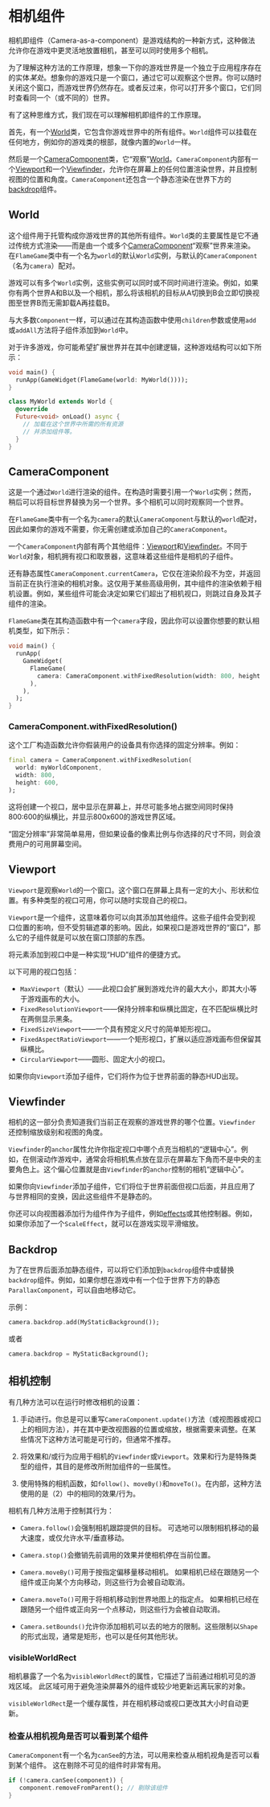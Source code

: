 # 相机组件

相机即组件（Camera-as-a-component）是游戏结构的一种新方式，这种做法允许你在游戏中更灵活地放置相机，甚至可以同时使用多个相机。

为了理解这种方法的工作原理，想象一下你的游戏世界是一个独立于应用程序存在的实体*某处*。想象你的游戏只是一个窗口，通过它可以观察这个世界。你可以随时关闭这个窗口，而游戏世界仍然存在。或者反过来，你可以打开多个窗口，它们同时查看同一个（或不同的）世界。

有了这种思维方式，我们现在可以理解相机即组件的工作原理。

首先，有一个[World](#world)类，它包含你游戏世界中的所有组件。`World`组件可以挂载在任何地方，例如你的游戏类的根部，就像内置的`World`一样。

然后是一个[CameraComponent](#cameracomponent)类，它“观察”[World](#world)。`CameraComponent`内部有一个[Viewport](#viewport)和一个[Viewfinder](#viewfinder)，允许你在屏幕上的任何位置渲染世界，并且控制视图的位置和角度。`CameraComponent`还包含一个静态渲染在世界下方的[backdrop](#backdrop)组件。

## World

这个组件用于托管构成你游戏世界的其他所有组件。`World`类的主要属性是它不通过传统方式渲染——而是由一个或多个[CameraComponent](#cameracomponent)“观察”世界来渲染。在`FlameGame`类中有一个名为`world`的默认`World`实例，与默认的`CameraComponent`（名为`camera`）配对。

游戏可以有多个`World`实例，这些实例可以同时或不同时间进行渲染。例如，如果你有两个世界A和B以及一个相机，那么将该相机的目标从A切换到B会立即切换视图至世界B而无需卸载A再挂载B。

与大多数`Component`一样，可以通过在其构造函数中使用`children`参数或使用`add`或`addAll`方法将子组件添加到`World`中。

对于许多游戏，你可能希望扩展世界并在其中创建逻辑，这种游戏结构可以如下所示：

```dart
void main() {
  runApp(GameWidget(FlameGame(world: MyWorld())));
}

class MyWorld extends World {
  @override
  Future<void> onLoad() async {
    // 加载在这个世界中所需的所有资源
    // 并添加组件等。
  }
}
```

## CameraComponent

这是一个通过`World`进行渲染的组件。在构造时需要引用一个`World`实例；然而，稍后可以将目标世界替换为另一个世界。多个相机可以同时观察同一个世界。

在`FlameGame`类中有一个名为`camera`的默认`CameraComponent`与默认的`world`配对，因此如果你的游戏不需要，你无需创建或添加自己的`CameraComponent`。

一个`CameraComponent`内部有两个其他组件：[Viewport](#viewport)和[Viewfinder](#viewfinder)。不同于`World`对象，相机拥有视口和取景器，这意味着这些组件是相机的子组件。

还有静态属性`CameraComponent.currentCamera`，它仅在渲染阶段不为空，并返回当前正在执行渲染的相机对象。这仅用于某些高级用例，其中组件的渲染依赖于相机设置。例如，某些组件可能会决定如果它们超出了相机视口，则跳过自身及其子组件的渲染。

`FlameGame`类在其构造函数中有一个`camera`字段，因此你可以设置你想要的默认相机类型，如下所示：

```dart
void main() {
  runApp(
    GameWidget(
      FlameGame(
        camera: CameraComponent.withFixedResolution(width: 800, height: 600),
      ),
    ),
  );
}
```

### CameraComponent.withFixedResolution()

这个工厂构造函数允许你假装用户的设备具有你选择的固定分辨率。例如：

```dart
final camera = CameraComponent.withFixedResolution(
  world: myWorldComponent,
  width: 800,
  height: 600,
);
```

这将创建一个视口，居中显示在屏幕上，并尽可能多地占据空间同时保持800:600的纵横比，并显示800x600的游戏世界区域。

“固定分辨率”非常简单易用，但如果设备的像素比例与你选择的尺寸不同，则会浪费用户的可用屏幕空间。

## Viewport

`Viewport`是观察`World`的一个窗口。这个窗口在屏幕上具有一定的大小、形状和位置。有多种类型的视口可用，你可以随时实现自己的视口。

`Viewport`是一个组件，这意味着你可以向其添加其他组件。这些子组件会受到视口位置的影响，但不受剪辑遮罩的影响。因此，如果视口是游戏世界的“窗口”，那么它的子组件就是可以放在窗口顶部的东西。

将元素添加到视口中是一种实现“HUD”组件的便捷方式。

以下可用的视口包括：

- `MaxViewport`（默认）——此视口会扩展到游戏允许的最大大小，即其大小等于游戏画布的大小。
- `FixedResolutionViewport`——保持分辨率和纵横比固定，在不匹配纵横比时在两侧显示黑条。
- `FixedSizeViewport`——一个具有预定义尺寸的简单矩形视口。
- `FixedAspectRatioViewport`——一个矩形视口，扩展以适应游戏画布但保留其纵横比。
- `CircularViewport`——圆形、固定大小的视口。

如果你向`Viewport`添加子组件，它们将作为位于世界前面的静态HUD出现。

## Viewfinder

相机的这一部分负责知道我们当前正在观察的游戏世界的哪个位置。`Viewfinder`还控制缩放级别和视图的角度。

`Viewfinder`的`anchor`属性允许你指定视口中哪个点充当相机的“逻辑中心”。例如，在侧滚动作游戏中，通常会将相机焦点放在显示在屏幕左下角而不是中央的主要角色上。这个偏心位置就是由`Viewfinder`的`anchor`控制的相机“逻辑中心”。

如果你向`Viewfinder`添加子组件，它们将位于世界前面但视口后面，并且应用了与世界相同的变换，因此这些组件不是静态的。

你还可以向视图器添加行为组件作为子组件，例如[effects](effects.md)或其他控制器。例如，如果你添加了一个`ScaleEffect`，就可以在游戏实现平滑缩放。

## Backdrop

为了在世界后面添加静态组件，可以将它们添加到`backdrop`组件中或替换`backdrop`组件。例如，如果你想在游戏中有一个位于世界下方的静态`ParallaxComponent`，可以自由地移动它。

示例：

```dart
camera.backdrop.add(MyStaticBackground());
```

或者

```dart
camera.backdrop = MyStaticBackground();
```

## 相机控制

有几种方法可以在运行时修改相机的设置：

  1. 手动进行。你总是可以重写`CameraComponent.update()`方法（或视图器或视口上的相同方法），并在其中更改视图器的位置或缩放，根据需要来调整。在某些情况下这种方法可能是可行的，但通常不推荐。

  2. 将效果和/或行为应用于相机的`Viewfinder`或`Viewport`。效果和行为是特殊类型的组件，其目的是修改所附加组件的一些属性。

  3. 使用特殊的相机函数，如`follow()`、`moveBy()`和`moveTo()`。在内部，这种方法使用的是（2）中的相同的效果/行为。

相机有几种方法用于控制其行为：

- `Camera.follow()`会强制相机跟踪提供的目标。
    可选地可以限制相机移动的最大速度，或仅允许水平/垂直移动。

- `Camera.stop()`会撤销先前调用的效果并使相机停在当前位置。

- `Camera.moveBy()`可用于按指定偏移量移动相机。
    如果相机已经在跟随另一个组件或正向某个方向移动，则这些行为会被自动取消。

- `Camera.moveTo()`可用于将相机移动到世界地图上的指定点。
    如果相机已经在跟随另一个组件或正向另一个点移动，则这些行为会被自动取消。

- `Camera.setBounds()`允许你添加相机可以去的地方的限制。这些限制以`Shape`的形式出现，通常是矩形，也可以是任何其他形状。

### visibleWorldRect

相机暴露了一个名为`visibleWorldRect`的属性，它描述了当前通过相机可见的游戏区域。
此区域可用于避免渲染屏幕外的组件或较少地更新远离玩家的对象。

`visibleWorldRect`是一个缓存属性，并在相机移动或视口更改其大小时自动更新。

### 检查从相机视角是否可以看到某个组件

`CameraComponent`有一个名为`canSee`的方法，可以用来检查从相机视角是否可以看到某个组件。
这在剔除不可见的组件时非常有用。

```dart
if (!camera.canSee(component)) {
   component.removeFromParent(); // 剔除该组件
}
```